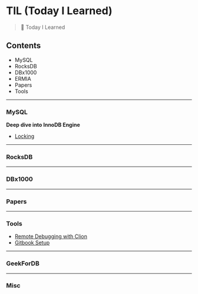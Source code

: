 # TIL (Today I Learned)
> :muscle: Today I Learned

## Contents
- MySQL
- RocksDB
- DBx1000
- ERMIA
- Papers
- Tools
<hr/>

### MySQL
__Deep dive into InnoDB Engine__
- [Locking](https://github.com/JonghyeokPark/TIL)

<hr/>

### RocksDB

<hr/>

### DBx1000

<hr/>

### Papers

<hr/>

### Tools
- [Remote Debugging with Clion](https://github.com/JonghyeokPark/TIL/blob/master/Tools/remote-debugging-with-clion.md)
- [Gitbook Setup](Tools/gitbook-setup.md)
<hr/>

### GeekForDB

<hr/>

### Misc
